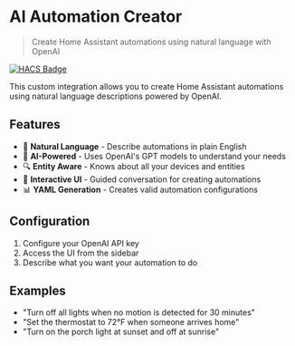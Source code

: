# AI Automation Creator

> Create Home Assistant automations using natural language with OpenAI

[![HACS Badge](https://img.shields.io/badge/HACS-Custom-orange.svg)](https://github.com/custom-components/hacs)

This custom integration allows you to create Home Assistant automations using natural language descriptions powered by OpenAI.

## Features

- 💬 **Natural Language** - Describe automations in plain English
- 🤖 **AI-Powered** - Uses OpenAI's GPT models to understand your needs
- 🔍 **Entity Aware** - Knows about all your devices and entities
- 🧩 **Interactive UI** - Guided conversation for creating automations
- 📊 **YAML Generation** - Creates valid automation configurations

## Configuration

1. Configure your OpenAI API key
2. Access the UI from the sidebar
3. Describe what you want your automation to do

## Examples

- "Turn off all lights when no motion is detected for 30 minutes"
- "Set the thermostat to 72°F when someone arrives home"
- "Turn on the porch light at sunset and off at sunrise" 